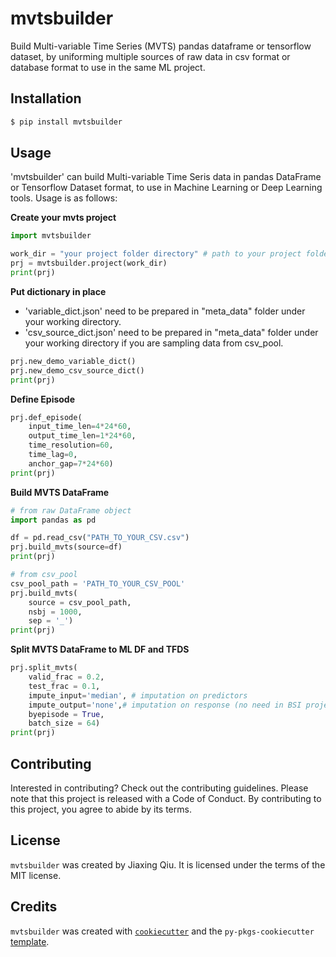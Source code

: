 # mvtsbuilder

Build Multi-variable Time Series (MVTS) pandas dataframe or tensorflow dataset, by uniforming multiple sources of raw data in csv format or database format to use in the same ML project.

## Installation

```bash
$ pip install mvtsbuilder
```

## Usage

'mvtsbuilder' can build Multi-variable Time Seris data in pandas DataFrame or Tensorflow Dataset format, to use in Machine Learning or Deep Learning tools. 
Usage is as follows:

**Create your mvts project**<br> 

```python
import mvtsbuilder

work_dir = "your project folder directory" # path to your project folder
prj = mvtsbuilder.project(work_dir)
print(prj)
```

**Put dictionary in place**<br> 

- 'variable_dict.json' need to be prepared in "meta_data" folder under your working directory. 
- 'csv_source_dict.json' need to be prepared in "meta_data" folder under your working directory if you are sampling data from csv_pool.

```python
prj.new_demo_variable_dict()
prj.new_demo_csv_source_dict()
print(prj)
```

**Define Episode**<br> 

```python
prj.def_episode(
    input_time_len=4*24*60,
    output_time_len=1*24*60, 
    time_resolution=60, 
    time_lag=0, 
    anchor_gap=7*24*60)
print(prj)

```
**Build MVTS DataFrame**<br> 

```python
# from raw DataFrame object
import pandas as pd

df = pd.read_csv("PATH_TO_YOUR_CSV.csv")
prj.build_mvts(source=df)
print(prj)

# from csv_pool
csv_pool_path = 'PATH_TO_YOUR_CSV_POOL'
prj.build_mvts(
    source = csv_pool_path, 
    nsbj = 1000, 
    sep = '_')
print(prj)
```
**Split MVTS DataFrame to ML DF and TFDS**<br> 

```python
prj.split_mvts(
    valid_frac = 0.2, 
    test_frac = 0.1, 
    impute_input='median', # imputation on predictors
    impute_output='none',# imputation on response (no need in BSI project)
    byepisode = True, 
    batch_size = 64)
print(prj)
```

## Contributing

Interested in contributing? Check out the contributing guidelines. Please note that this project is released with a Code of Conduct. By contributing to this project, you agree to abide by its terms.

## License

`mvtsbuilder` was created by Jiaxing Qiu. It is licensed under the terms of the MIT license.

## Credits

`mvtsbuilder` was created with [`cookiecutter`](https://cookiecutter.readthedocs.io/en/latest/) and the `py-pkgs-cookiecutter` [template](https://github.com/py-pkgs/py-pkgs-cookiecutter).
